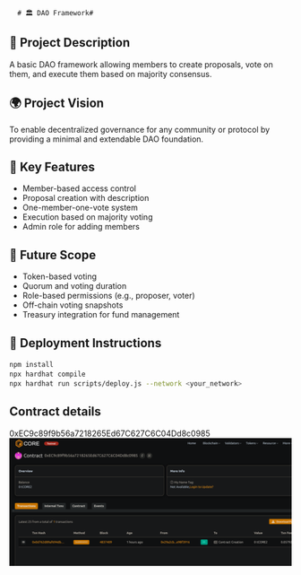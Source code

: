       # 🏛️ DAO Framework#                   
        
## 🧠 Project Description

A basic DAO framework allowing members to create proposals, vote on them, and execute them based on majority consensus.
           
## 🌍 Project Vision   ##         

To enable decentralized governance for any community or protocol by providing a minimal and extendable DAO foundation.
            
## 🔑 Key Features

- Member-based access control
- Proposal creation with description
- One-member-one-vote system
- Execution based on majority voting
- Admin role for adding members
 
## 🚀 Future Scope

- Token-based voting
- Quorum and voting duration
- Role-based permissions (e.g., proposer, voter)
- Off-chain voting snapshots
- Treasury integration for fund management     

## 📜 Deployment Instructions

```bash 
npm install
npx hardhat compile
npx hardhat run scripts/deploy.js --network <your_network>
```

## Contract details
0xEC9c89f9b56a7218265Ed67C627C6C04Dd8c0985
![alt text](image.png)
